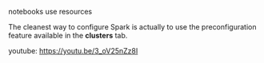 notebooks use resources


The cleanest way to configure Spark is actually to use the preconfiguration feature available in the **clusters** tab.

youtube: https://youtu.be/3_oV25nZz8I